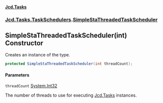 #### [Jcd.Tasks](index.md 'index')
### [Jcd.Tasks.TaskSchedulers](Jcd.Tasks.TaskSchedulers.md 'Jcd.Tasks.TaskSchedulers').[SimpleStaThreadedTaskScheduler](Jcd.Tasks.TaskSchedulers.SimpleStaThreadedTaskScheduler.md 'Jcd.Tasks.TaskSchedulers.SimpleStaThreadedTaskScheduler')

## SimpleStaThreadedTaskScheduler(int) Constructor

Creates an instance of the type.

```csharp
protected SimpleStaThreadedTaskScheduler(int threadCount);
```
#### Parameters

<a name='Jcd.Tasks.TaskSchedulers.SimpleStaThreadedTaskScheduler.SimpleStaThreadedTaskScheduler(int).threadCount'></a>

`threadCount` [System.Int32](https://docs.microsoft.com/en-us/dotnet/api/System.Int32 'System.Int32')

The number of threads to use for executing [Jcd.Tasks](Jcd.Tasks.md 'Jcd.Tasks') instances.